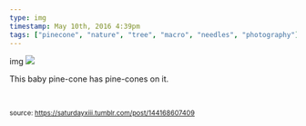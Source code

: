 ```yaml
---
type: img
timestamp: May 10th, 2016 4:39pm
tags: ["pinecone", "nature", "tree", "macro", "needles", "photography"]
---
```

img
<img src="https://saturdayxiii.github.io/media/144168607409.jpg"/>



This baby pine-cone has pine-cones on it.

<br/>
 
      
      
      
      
      
  
<small>source: https://saturdayxiii.tumblr.com/post/144168607409</small>